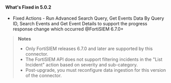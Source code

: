 #### What's Fixed in 5.0.2
- Fixed Actions - Run Advanced Search Query, Get Events Data By Query ID, Search Events and Get Event Details to support the progress response change which occurred @FortiSIEM 6.7.0+

> **Notes**
>
> - Only FortiSIEM releases 6.7.0 and later are supported by this connector.
> - The FortiSIEM API does not support filtering incidents in the "List Incident" action based on severity and sub-category.
> - Post-upgrade, you must reconfigure data ingestion for this version of the connector.

